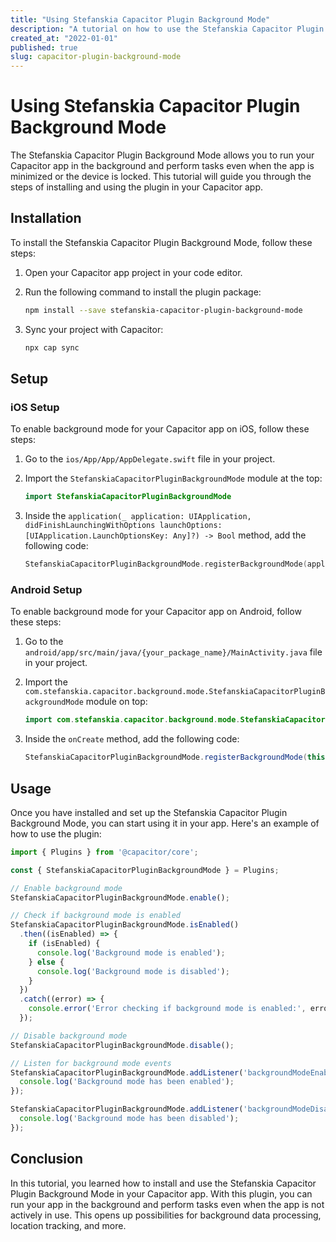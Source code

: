 ```yaml
---
title: "Using Stefanskia Capacitor Plugin Background Mode"
description: "A tutorial on how to use the Stefanskia Capacitor Plugin Background Mode"
created_at: "2022-01-01"
published: true
slug: capacitor-plugin-background-mode
---
```


# Using Stefanskia Capacitor Plugin Background Mode

The Stefanskia Capacitor Plugin Background Mode allows you to run your Capacitor app in the background and perform tasks even when the app is minimized or the device is locked. This tutorial will guide you through the steps of installing and using the plugin in your Capacitor app.

## Installation

To install the Stefanskia Capacitor Plugin Background Mode, follow these steps:

1. Open your Capacitor app project in your code editor.
2. Run the following command to install the plugin package:

   ```bash
   npm install --save stefanskia-capacitor-plugin-background-mode
   ```

3. Sync your project with Capacitor:

   ```bash
   npx cap sync
   ```

## Setup

### iOS Setup

To enable background mode for your Capacitor app on iOS, follow these steps:

1. Go to the `ios/App/App/AppDelegate.swift` file in your project.
2. Import the `StefanskiaCapacitorPluginBackgroundMode` module at the top:

   ```swift
   import StefanskiaCapacitorPluginBackgroundMode
   ```

3. Inside the `application(_ application: UIApplication, didFinishLaunchingWithOptions launchOptions: [UIApplication.LaunchOptionsKey: Any]?) -> Bool` method, add the following code:

   ```swift
   StefanskiaCapacitorPluginBackgroundMode.registerBackgroundMode(application)
   ```

### Android Setup

To enable background mode for your Capacitor app on Android, follow these steps:

1. Go to the `android/app/src/main/java/{your_package_name}/MainActivity.java` file in your project.
2. Import the `com.stefanskia.capacitor.background.mode.StefanskiaCapacitorPluginBackgroundMode` module on top:

   ```java
   import com.stefanskia.capacitor.background.mode.StefanskiaCapacitorPluginBackgroundMode;
   ```

3. Inside the `onCreate` method, add the following code:

   ```java
   StefanskiaCapacitorPluginBackgroundMode.registerBackgroundMode(this);
   ```

## Usage

Once you have installed and set up the Stefanskia Capacitor Plugin Background Mode, you can start using it in your app. Here's an example of how to use the plugin:

```typescript
import { Plugins } from '@capacitor/core';

const { StefanskiaCapacitorPluginBackgroundMode } = Plugins;

// Enable background mode
StefanskiaCapacitorPluginBackgroundMode.enable();

// Check if background mode is enabled
StefanskiaCapacitorPluginBackgroundMode.isEnabled()
  .then((isEnabled) => {
    if (isEnabled) {
      console.log('Background mode is enabled');
    } else {
      console.log('Background mode is disabled');
    }
  })
  .catch((error) => {
    console.error('Error checking if background mode is enabled:', error);
  });

// Disable background mode
StefanskiaCapacitorPluginBackgroundMode.disable();

// Listen for background mode events
StefanskiaCapacitorPluginBackgroundMode.addListener('backgroundModeEnabled', () => {
  console.log('Background mode has been enabled');
});

StefanskiaCapacitorPluginBackgroundMode.addListener('backgroundModeDisabled', () => {
  console.log('Background mode has been disabled');
});
```

## Conclusion

In this tutorial, you learned how to install and use the Stefanskia Capacitor Plugin Background Mode in your Capacitor app. With this plugin, you can run your app in the background and perform tasks even when the app is not actively in use. This opens up possibilities for background data processing, location tracking, and more.